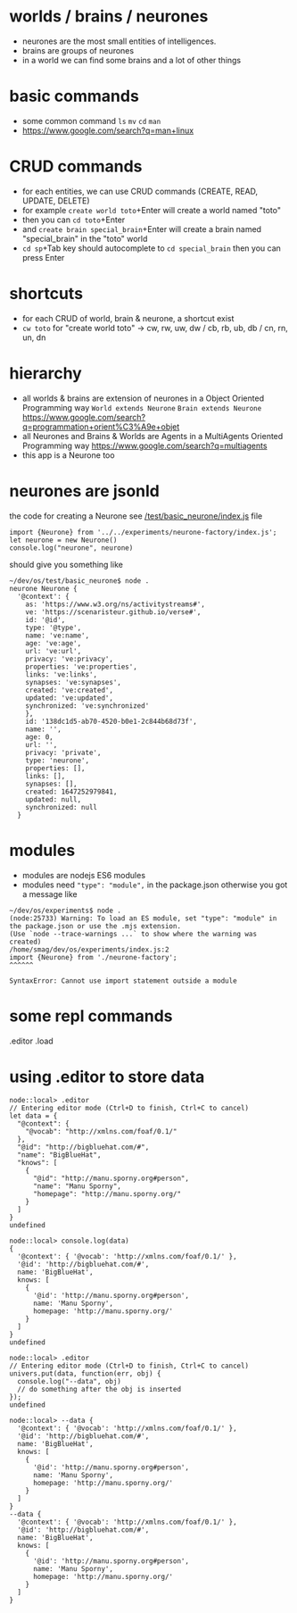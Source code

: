 # worlds / brains / neurones
- neurones are the most small entities of intelligences.
- brains are groups of neurones
- in a world we can find some brains and a lot of other things

# basic commands
- some common command `ls` `mv` `cd` `man`
- https://www.google.com/search?q=man+linux


# CRUD commands
- for each entities, we can use CRUD commands (CREATE, READ, UPDATE, DELETE)
- for example `create world toto`+Enter will create a world named "toto"
- then you can `cd toto`+Enter
- and `create brain special_brain`+Enter will create a brain  named "special_brain" in the "toto" world
- `cd sp`+Tab key should autocomplete to `cd special_brain` then you can press Enter

# shortcuts
- for each CRUD of world, brain & neurone, a shortcut exist
- `cw toto` for "create world toto" -> cw, rw, uw, dw / cb, rb, ub, db / cn, rn, un, dn

# hierarchy
- all worlds & brains are extension of neurones in a Object Oriented Programming way `World extends Neurone` `Brain extends Neurone` https://www.google.com/search?q=programmation+orient%C3%A9e+objet
- all Neurones and Brains & Worlds are Agents in a MultiAgents Oriented Programming way https://www.google.com/search?q=multiagents
- this app is a Neurone too

# neurones are jsonld
the code for creating a Neurone see [/test/basic_neurone/index.js](https://github.com/scenaristeur/os/blob/main/test/basic_neurone/index.js) file

```
import {Neurone} from '../../experiments/neurone-factory/index.js';
let neurone = new Neurone()
console.log("neurone", neurone)
```

should give you something like  

```
~/dev/os/test/basic_neurone$ node .
neurone Neurone {
  '@context': {
    as: 'https://www.w3.org/ns/activitystreams#',
    ve: 'https://scenaristeur.github.io/verse#',
    id: '@id',
    type: '@type',
    name: 've:name',
    age: 've:age',
    url: 've:url',
    privacy: 've:privacy',
    properties: 've:properties',
    links: 've:links',
    synapses: 've:synapses',
    created: 've:created',
    updated: 've:updated',
    synchronized: 've:synchronized'
    },
    id: '138dc1d5-ab70-4520-b0e1-2c844b68d73f',
    name: '',
    age: 0,
    url: '',
    privacy: 'private',
    type: 'neurone',
    properties: [],
    links: [],
    synapses: [],
    created: 1647252979841,
    updated: null,
    synchronized: null
  }
```


# modules
  - modules are nodejs ES6 modules
  - modules need `"type": "module",` in the package.json otherwise you got a message like


  ```
  ~/dev/os/experiments$ node .
  (node:25733) Warning: To load an ES module, set "type": "module" in the package.json or use the .mjs extension.
  (Use `node --trace-warnings ...` to show where the warning was created)
  /home/smag/dev/os/experiments/index.js:2
  import {Neurone} from './neurone-factory';
  ^^^^^^

  SyntaxError: Cannot use import statement outside a module

  ```

# some repl commands
.editor .load
# using .editor to store data

```
node::local> .editor
// Entering editor mode (Ctrl+D to finish, Ctrl+C to cancel)
let data = {
  "@context": {
    "@vocab": "http://xmlns.com/foaf/0.1/"
  },
  "@id": "http://bigbluehat.com/#",
  "name": "BigBlueHat",
  "knows": [
    {
      "@id": "http://manu.sporny.org#person",
      "name": "Manu Sporny",
      "homepage": "http://manu.sporny.org/"
    }
  ]
}
undefined

node::local> console.log(data)
{
  '@context': { '@vocab': 'http://xmlns.com/foaf/0.1/' },
  '@id': 'http://bigbluehat.com/#',
  name: 'BigBlueHat',
  knows: [
    {
      '@id': 'http://manu.sporny.org#person',
      name: 'Manu Sporny',
      homepage: 'http://manu.sporny.org/'
    }
  ]
}
undefined

node::local> .editor
// Entering editor mode (Ctrl+D to finish, Ctrl+C to cancel)
univers.put(data, function(err, obj) {
  console.log("--data", obj)
  // do something after the obj is inserted
});
undefined

node::local> --data {
  '@context': { '@vocab': 'http://xmlns.com/foaf/0.1/' },
  '@id': 'http://bigbluehat.com/#',
  name: 'BigBlueHat',
  knows: [
    {
      '@id': 'http://manu.sporny.org#person',
      name: 'Manu Sporny',
      homepage: 'http://manu.sporny.org/'
    }
  ]
}
--data {
  '@context': { '@vocab': 'http://xmlns.com/foaf/0.1/' },
  '@id': 'http://bigbluehat.com/#',
  name: 'BigBlueHat',
  knows: [
    {
      '@id': 'http://manu.sporny.org#person',
      name: 'Manu Sporny',
      homepage: 'http://manu.sporny.org/'
    }
  ]
}
```
